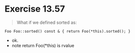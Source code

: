 # Exercise 13.57
> What if we defined sorted as:
```
Foo Foo::sorted() const & { return Foo(*this).sorted(); }
```
- ok.
- note return Foo(*this) is rvalue